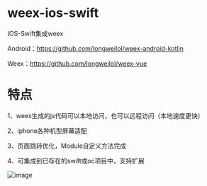 # weex-ios-swift
IOS-Swift集成weex

Android：https://github.com/longweilol/weex-android-kotlin

Weex：https://github.com/longweilol/weex-vue

# 特点
1、weex生成的js代码可以本地访问，也可以远程访问（本地速度更快）

2、iphone各种机型屏幕适配

3、页面跳转优化，Module自定义方法完成

4、可集成到已存在的swift或oc项目中，支持扩展

 ![image](https://i.loli.net/2019/04/19/5cb987ab17305.png)
